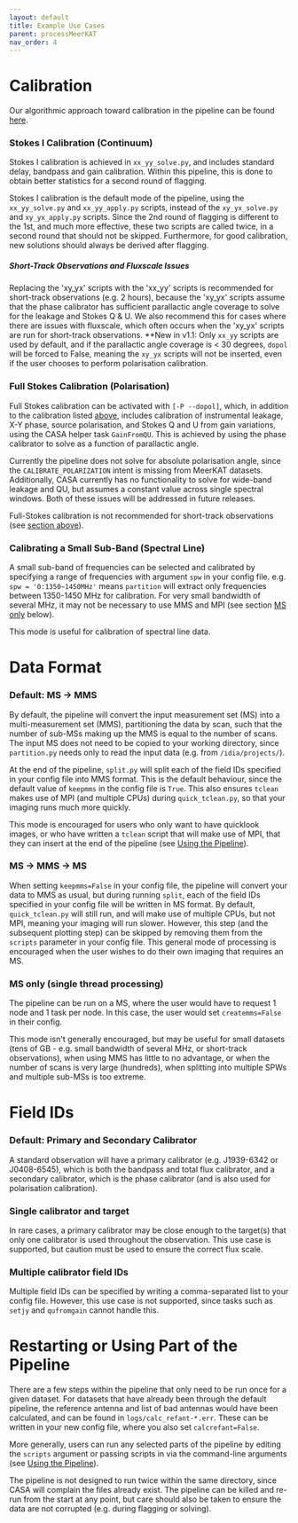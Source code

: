 ```yaml
---
layout: default
title: Example Use Cases
parent: processMeerKAT
nav_order: 4
---
```


# Calibration

Our algorithmic approach toward calibration in the pipeline can be found [here](/docs/processMeerKAT/cross-calibration-in-processmeerkat).

### Stokes I Calibration (Continuum)

Stokes I calibration is achieved in `xx_yy_solve.py`, and includes standard delay, bandpass and gain calibration. Within this pipeline, this is done to obtain better statistics for a second round of flagging.

Stokes I calibration is the default mode of the pipeline, using the `xx_yy_solve.py` and `xx_yy_apply.py` scripts, instead of the `xy_yx_solve.py` and `xy_yx_apply.py` scripts. Since the 2nd round of flagging is different to the 1st, and much more effective, these two scripts are called twice, in a second round that should not be skipped. Furthermore, for good calibration, new solutions should always be derived after flagging.

<!-- Krishna to revise -->
<!-- Lastly, it is recommended the 'xy_yx' scripts be run anyway, since linear feeds tend to have non-negligible coupling between the feeds, and so even to get a good Stokes I image, full Stokes calibration may be required.

Therefore, for Stokes I calibration, the 'xy_yx' scripts may be replaced with the 'xx_yy' scripts, in which case only a minimal speedup will be gained. Therefore, this use case is generally discouraged. One reason for this use case may be where issues arise with the calibration, and to simplify the processing to what is well understood. -->

##### Short-Track Observations and Fluxscale Issues

Replacing the 'xy_yx' scripts with the 'xx_yy' scripts is recommended for short-track observations (e.g. 2 hours), because the 'xy_yx' scripts assume that the phase calibrator has sufficient parallactic angle coverage to solve for the leakage and Stokes Q & U. We also recommend this for cases where there are issues with fluxscale, which often occurs when the 'xy_yx' scripts are run for short-track observations. **New in v1.1: Only `xx_yy` scripts are used by default, and if the parallactic angle coverage is < 30 degrees, `dopol` will be forced to False, meaning the `xy_yx` scripts will not be inserted, even if the user chooses to perform polarisation calibration.

### Full Stokes Calibration (Polarisation)

Full Stokes calibration can be activated with `[-P --dopol]`, which, in addition to the calibration listed [above](#stokes-i-calibration-continuum), includes calibration of instrumental leakage, X-Y phase, source polarisation, and Stokes Q and U from gain variations, using the CASA helper task `GainFromQU`. This is achieved by using the phase calibrator to solve as a function of parallactic angle.

Currently the pipeline does not solve for absolute polarisation angle, since the `CALIBRATE_POLARIZATION` intent is missing from MeerKAT datasets. Additionally, CASA currently has no functionality to solve for wide-band leakage and QU, but assumes a constant value across single spectral windows. Both of these issues will be addressed in future releases.

Full-Stokes calibration is not recommended for short-track observations (see [section above](#short-track-observations-and-fluxscale-issues)).

### Calibrating a Small Sub-Band (Spectral Line)

A small sub-band of frequencies can be selected and calibrated by specifying a range of frequencies with argument `spw` in your config file. e.g. `spw = '0:1350~1450MHz'` means `partition` will extract only frequencies between 1350-1450 MHz for calibration. For very small bandwidth of several MHz, it may not be necessary to use MMS and MPI (see section [MS only](#ms-only-single-thread-processing) below).

This mode is useful for calibration of spectral line data.

# Data Format

### Default: MS -> MMS

By default, the pipeline will convert the input measurement set (MS) into a multi-measurement set (MMS), partitioning the data by scan, such that the number of sub-MSs making up the MMS is equal to the number of scans. The input MS does not need to be copied to your working directory, since `partition.py` needs only to read the input data (e.g. from `/idia/projects/`).

At the end of the pipeline, `split.py` will split each of the field IDs specified in your config file into MMS format. This is the default behaviour, since the default value of `keepmms` in the config file is `True`. This also ensures `tclean` makes use of MPI (and multiple CPUs) during `quick_tclean.py`, so that your imaging runs much more quickly.

This mode is encouraged for users who only want to have quicklook images, or who have written a `tclean` script that will make use of MPI, that they can insert at the end of the pipeline (see [Using the Pipeline](/docs/processMeerKAT/using-the-pipeline#inserting-your-own-scripts)).

### MS -> MMS -> MS

When setting `keepmms=False` in your config file, the pipeline will convert your data to MMS as usual, but during running `split`, each of the field IDs specified in your config file will be written in MS format. By default, `quick_tclean.py` will still run, and will make use of multiple CPUs, but not MPI, meaning your imaging will run slower. However, this step (and the subsequent plotting step) can be skipped by removing them from the `scripts` parameter in your config file. This general mode of processing is encouraged when the user wishes to do their own imaging that requires an MS.

### MS only (single thread processing)

The pipeline can be run on a MS, where the user would have to request 1 node and 1 task per node. In this case, the user would set `createmms=False` in their config.

This mode isn't generally encouraged, but may be useful for small datasets (tens of GB - e.g. small bandwidth of several MHz, or short-track observations), when using MMS has little to no advantage, or when the number of scans is very large (hundreds), when splitting into multiple SPWs and multiple sub-MSs is too extreme.

# Field IDs

### Default: Primary and Secondary Calibrator

A standard observation will have a primary calibrator (e.g. J1939-6342 or J0408-6545), which is both the bandpass and total flux calibrator, and a secondary calibrator, which is the phase calibrator (and is also used for polarisation calibration).

### Single calibrator and target

In rare cases, a primary calibrator may be close enough to the target(s) that only one calibrator is used throughout the observation. This use case is supported, but caution must be used to ensure the correct flux scale.

### Multiple calibrator field IDs

Multiple field IDs can be specified by writing a comma-separated list to your config file. However, this use case is not supported, since tasks such as `setjy` and `qufromgain` cannot handle this.

# Restarting or Using Part of the Pipeline

There are a few steps within the pipeline that only need to be run once for a given dataset. For datasets that have already been through the default pipeline, the reference antenna and list of bad antennas would have been calculated, and can be found in `logs/calc_refant-*.err`. These can be written in your new config file, where you also set `calcrefant=False`.

More generally, users can run any selected parts of the pipeline by editing the `scripts` argument or passing scripts in via the command-line arguments (see [Using the Pipeline](/docs/processMeerKAT/using-the-pipeline#inserting-your-own-scripts)).

The pipeline is not designed to run twice within the same directory, since CASA will complain the files already exist. The pipeline can be killed and re-run from the start at any point, but care should also be taken to ensure the data are not corrupted (e.g. during flagging or solving).
